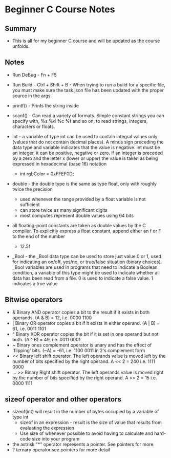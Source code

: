 # Beginner C Course Notes

## Summary

* This is all for my beginner C course and will be updated as the course unfolds.

## Notes

* Run DeBug - Fn + F5
* Run Build - Ctrl + Shift + B - When trying to run a build for a specific file, you must make sure the task.json file has been updated with the proper source in the args.  

* printf() - Prints the string inside
* scanf() - Can read a variety of formats. Simple constant strings you can specify with, %s %d %c %f and so on, to read strings, integers, characters or floats. 

* int - a variable of type int can be used to contain integral values only (values that do not contain decimal places). A minus sign preceding the data type and variable indicates that the   value is negative. int must be an integer, it can be positive, negative or zero. if an integer is preceded by a zero and the letter x (lower or upper) the value is taken as being expressed in hexadecimal (base 16) notation
    * int rgbColor = 0xFFEF0D;
* double - the double type is the same as type float, only with roughly twice the precision
    * used whenever the range provided by a float variable is not sufficient
    * can store twice as many significant digits
    * most computes represent double values using 64 bits
* all floating-point constants are taken as double values by the C compiler. To explicitly express a float constant, append either an f or F to the end of the number
    * 12.5f
* _Bool - the _Bool data type can be used to store just value 0 or 1, used for indicating an on/off, yes/no, or true/false situation (binary choices). _Bool variables are used in programs that need to indicate a Boolean condition, a variable of this type might be used to indicate whether all data has been read from a file. 0 is used to indicate a false value. 1 indicates a true value

## Bitwise operators

* & Binary AND operator copies a bit to the result if it exists in both operands. (A & B) = 12, i.e. 0000 1100
* | Binary OR operator copies a bit if it exists in either operand. (A | B) = 61, i.e. 0011 1101
* ^ Binary XOR operator copies the bit if it is set in one operand but not both. (A ^ B) = 49, i.e. 0011 0001
* ~ Binary ones complement operator is unary and has the effect of 'flipping' bits. (~A) = -61, i.e. 1100 0011 in 2's complement form
* << Binary left shift operator. The left operands value is moved left by the number of bits specified by the right operand. A << 2 = 240 i.e. 1111 0000
* ... >> Binary Right shift operator. The left operands value is moved right by the number of bits specified by the right operand. A >> 2 = 15 i.e. 0000 1111

## sizeof operator and other operators

* sizeof(int) will result in the number of bytes occupied by a variable of type int
    * sizeof in an expression - result is the size of value that results from evaluating the expression
    * Use size of whenever possible to avoid having to calculate and hard-code size into your program 
* the astrisk "*" operator represents a pointer. See pointers for more
* ? ternary operator see pointers for more detail 
